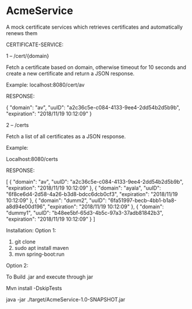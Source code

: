 # AcmeService
A mock certificate services which retrieves certificates and automatically renews them

CERTIFICATE-SERVICE:

1 – /cert/{domain}

Fetch a certificate based on domain, otherwise timeout for 10 seconds and create a new certificate and return a JSON response.

Example: 
localhost:8080/cert/av

RESPONSE:

{
    "domain": "av",
    "uuID": "a2c36c5e-c084-4133-9ee4-2dd54b2d5b9b",
    "expiration": "2018/11/19 10:12:09"
}

2 – /certs

Fetch a list of all certificates as a JSON response.

Example:

Localhost:8080/certs

RESPONSE:


[
    {
        "domain": "av",
        "uuID": "a2c36c5e-c084-4133-9ee4-2dd54b2d5b9b",
        "expiration": "2018/11/19 10:12:09"
    },
    {
        "domain": "ayala",
        "uuID": "6f8ce6d4-2d58-4a26-b3d8-bdcc6dcb0cf3",
        "expiration": "2018/11/19 10:12:09"
    },
    {
        "domain": "dumm2",
        "uuID": "6fa51997-becb-4bb1-b1a8-a8d94e00d196",
        "expiration": "2018/11/19 10:12:09"
    },
    {
        "domain": "dummy1",
        "uuID": "b48ee5bf-65d3-4b5c-97a3-37adb81842b3",
        "expiration": "2018/11/19 10:12:09"
    }
]

 Installation:
Option 1:
1.	git clone
2.	sudo apt install maven
3.	mvn spring-boot:run


Option 2:


To Build .jar and execute through jar

Mvn install -DskipTests

java -jar ./target/AcmeService-1.0-SNAPSHOT.jar






